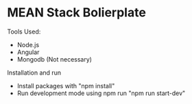 # MEAN Stack Bolierplate

Tools Used:
 * Node.js
 * Angular
 * Mongodb (Not necessary)

Installation and run
* Install packages with "npm install"
* Run development mode using npm run "npm run start-dev"
